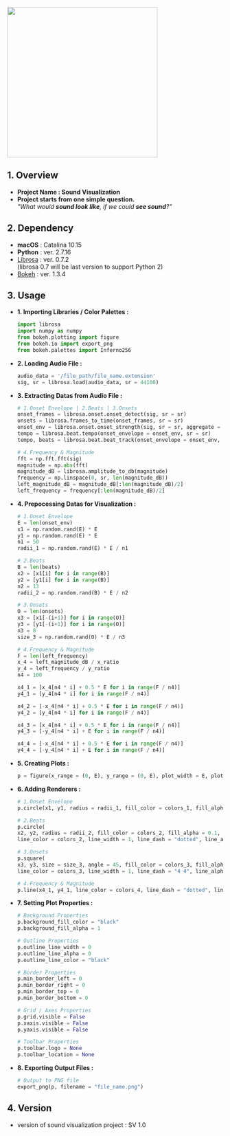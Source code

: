 <img src = "https://raw.githubusercontent.com/MYEONGJOONIL/Sound_Visualization/master/thumbnail/thumbnail.jpg" width = "350">

## 1. Overview
- **Project Name : Sound Visualization**
- **Project starts from one simple question.**  
*"What would **sound look like**, if we  could **see sound**?"*

## 2. Dependency
- **macOS** : Catalina 10.15
- **Python** : ver. 2.7.16
- [Librosa](https://librosa.github.io/librosa/) : ver. 0.7.2  
(librosa 0.7 will be last version to support Python 2)
- [Bokeh](https://docs.bokeh.org/en/1.3.4/) : ver. 1.3.4

## 3. Usage  
- **1. Importing Libraries / Color Palettes :**  
  ```python
  import librosa
  import numpy as numpy
  from bokeh.plotting import figure
  from bokeh.io import export_png
  from bokeh.palettes import Inferno256
  ```
- **2. Loading Audio File :**  
  ```python
  audio_data = '/file_path/file_name.extension'
  sig, sr = librosa.load(audio_data, sr = 44100)
  ```
- **3. Extracting Datas from Audio File :**  
  ```python
  # 1.Onset Envelope | 2.Beats | 3.Onsets
  onset_frames = librosa.onset.onset_detect(sig, sr = sr)
  onsets = librosa.frames_to_time(onset_frames, sr = sr)
  onset_env = librosa.onset.onset_strength(sig, sr = sr, aggregate = np.median)
  tempo = librosa.beat.tempo(onset_envelope = onset_env, sr = sr)
  tempo, beats = librosa.beat.beat_track(onset_envelope = onset_env, sr = sr, units = 'time')
  ```
  ```python
  # 4.Frequency & Magnitude
  fft = np.fft.fft(sig)
  magnitude = np.abs(fft)
  magnitude_dB = librosa.amplitude_to_db(magnitude)
  frequency = np.linspace(0, sr, len(magnitude_dB))
  left_magnitude_dB = magnitude_dB[:len(magnitude_dB)/2]
  left_frequency = frequency[:len(magnitude_dB)/2]
  ```

- **4. Prepocessing Datas for Visualization :**  
  ```python
  # 1.Onset Envelope
  E = len(onset_env)            
  x1 = np.random.rand(E) * E
  y1 = np.random.rand(E) * E
  n1 = 50
  radii_1 = np.random.rand(E) * E / n1
  ```
  ```python
  # 2.Beats
  B = len(beats)
  x2 = [x1[i] for i in range(B)]
  y2 = [y1[i] for i in range(B)]
  n2 = 13
  radii_2 = np.random.rand(B) * E / n2
  ```
  ```python
  # 3.Onsets
  O = len(onsets)
  x3 = [x1[-(i+1)] for i in range(O)]
  y3 = [y1[-(i+1)] for i in range(O)]
  n3 = 8
  size_3 = np.random.rand(O) * E / n3
  ```
  ```python
  # 4.Frequency & Magnitude
  F = len(left_frequency)
  x_4 = left_magnitude_dB / x_ratio
  y_4 = left_frequency / y_ratio
  n4 = 100

  x4_1 = [x_4[n4 * i] + 0.5 * E for i in range(F / n4)]
  y4_1 = [y_4[n4 * i] for i in range(F / n4)]

  x4_2 = [-x_4[n4 * i] + 0.5 * E for i in range(F / n4)]
  y4_2 = [y_4[n4 * i] for i in range(F / n4)]

  x4_3 = [x_4[n4 * i] + 0.5 * E for i in range(F / n4)]
  y4_3 = [-y_4[n4 * i] + E for i in range(F / n4)]

  x4_4 = [-x_4[n4 * i] + 0.5 * E for i in range(F / n4)]
  y4_4 = [-y_4[n4 * i] + E for i in range(F / n4)]
  ```

- **5. Creating Plots :**  
  ```python
  p = figure(x_range = (0, E), y_range = (0, E), plot_width = E, plot_height = E)
  ```

- **6. Adding Renderers :**  
  ```python
  # 1.Onset Envelope
  p.circle(x1, y1, radius = radii_1, fill_color = colors_1, fill_alpha = 0.15, line_color = None)
  ```
  ```python
  # 2.Beats
  p.circle(
  x2, y2, radius = radii_2, fill_color = colors_2, fill_alpha = 0.1,
  line_color = colors_2, line_width = 1, line_dash = "dotted", line_alpha = 0.8)
  ```
  ```python
  # 3.Onsets
  p.square(
  x3, y3, size = size_3, angle = 45, fill_color = colors_3, fill_alpha = 0.1,
  line_color = colors_3, line_width = 1, line_dash = "4 4", line_alpha = 0.8)
  ```
  ```python
  # 4.Frequency & Magnitude
  p.line(x4_1, y4_1, line_color = colors_4, line_dash = "dotted", line_width = 0.6, line_alpha = 0.4)
  ```

- **7. Setting Plot Properties :**  
  ```python
  # Background Properties
  p.background_fill_color = "black"
  p.background_fill_alpha = 1

  # Outline Properties
  p.outline_line_width = 0
  p.outline_line_alpha = 0
  p.outline_line_color = "black"

  # Border Properties
  p.min_border_left = 0
  p.min_border_right = 0
  p.min_border_top = 0
  p.min_border_bottom = 0

  # Grid / Axes Properties
  p.grid.visible = False
  p.xaxis.visible = False
  p.yaxis.visible = False

  # Toolbar Properties
  p.toolbar.logo = None
  p.toolbar_location = None
  ```
- **8. Exporting Output Files :**  
  ```python
  # Output to PNG file
  export_png(p, filename = "file_name.png")
  ```

## 4. Version
- version of sound visualization project : SV 1.0

